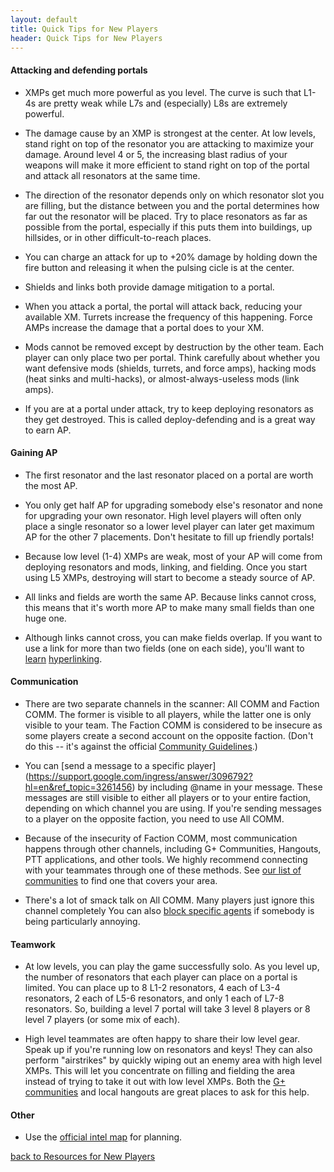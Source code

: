 ```yaml
---
layout: default
title: Quick Tips for New Players
header: Quick Tips for New Players
---
```


#### Attacking and defending portals

* XMPs get much more powerful as you level.  The curve is such that L1-4s are pretty weak while L7s and (especially) L8s
  are extremely powerful.

* The damage cause by an XMP is strongest at the center.  At low levels, stand right on top of the resonator you are 
  attacking to maximize your damage.  Around level 4 or 5, the increasing blast radius of your weapons will make it more
  efficient to stand right on top of the portal and attack all resonators at the same time.

* The direction of the resonator depends only on which resonator slot you are filling, but the distance between you and
  the portal determines how far out the resonator will be placed.  Try to place resonators as far as possible from the
  portal, especially if this puts them into buildings, up hillsides, or in other difficult-to-reach places.

* You can charge an attack for up to +20% damage by holding down the fire button and releasing it when the pulsing cicle
  is at the center.

* Shields and links both provide damage mitigation to a portal.

* When you attack a portal, the portal will attack back, reducing your available XM.  Turrets increase the frequency of
  this happening.  Force AMPs increase the damage that a portal does to your XM.

* Mods cannot be removed except by destruction by the other team.  Each player can only place two per portal.  Think
  carefully about whether you want defensive mods (shields, turrets, and force amps), hacking mods (heat sinks and
  multi-hacks), or almost-always-useless mods (link amps).

* If you are at a portal under attack, try to keep deploying resonators as they get destroyed.  This is called 
  deploy-defending and is a great way to earn AP.

#### Gaining AP

* The first resonator and the last resonator placed on a portal are worth the most AP.

* You only get half AP for upgrading somebody else's resonator and none for upgrading your own resonator.  High level
  players will often only place a single resonator so a lower level player can later get maximum AP for the other 7
  placements.  Don't hesitate to fill up friendly portals!

* Because low level (1-4) XMPs are weak, most of your AP will come from deploying resonators and mods, linking, and
  fielding.  Once you start using L5 XMPs, destroying will start to become a steady source of AP.

* All links and fields are worth the same AP.  Because links cannot cross, this means that it's worth more AP to make many
  small fields than one huge one.

* Although links cannot cross, you can make fields overlap.  If you want to use a link for more than two fields (one on
  each side), you'll want to [learn](http://youtu.be/rkugS47h0j8) [hyperlinking](http://youtu.be/priezq6Dm4Y).

#### Communication

* There are two separate channels in the scanner: All COMM and Faction COMM.  The former is visible to all players, while
  the latter one is only visible to your team.  The Faction COMM is considered to be insecure as some players create a
  second account on the opposite faction.  (Don't do this -- it's against the official [Community 
  Guidelines](https://support.google.com/ingress/answer/2808360).)

* You can [send a message to a specific player] (https://support.google.com/ingress/answer/3096792?hl=en&ref_topic=3261456)
  by including @name in your message.  These messages are still visible to either all players or to your entire faction,
  depending on which channel you are using.  If you're sending messages to a player on the opposite faction, you need to
  use All COMM.

* Because of the insecurity of Faction COMM, most communication happens through other channels, including G+ Communities,
  Hangouts, PTT applications, and other tools.  We highly recommend connecting with your teammates through one of these
  methods.  See [our list of communities](/) to find one that covers your area.

* There's a lot of smack talk on All COMM.  Many players just ignore this channel completely  You can also [block
  specific agents](https://support.google.com/ingress/answer/4382615?hl=en&ref_topic=3261456) if somebody is being
  particularly annoying.

#### Teamwork

* At low levels, you can play the game successfully solo.  As you level up, the number of resonators that each player
  can place on a portal is limited.  You can place up to 8 L1-2 resonators, 4 each of L3-4 resonators, 2 each of L5-6
  resonators, and only 1 each of L7-8 resonators.  So, building a level 7 portal will take 3 level 8 players or 8
  level 7 players (or some mix of each).

* High level teammates are often happy to share their low level gear.  Speak up if you're running low on resonators and
  keys!  They can also perform "airstrikes" by quickly wiping out an enemy area with high level XMPs.  This will let you
  concentrate on filling and fielding the area instead of trying to take it out with low level XMPs.  Both the [G+
  communities](/) and local hangouts are great places to ask for this help.

#### Other

* Use the [official intel map](https://www.ingress.com/intel) for planning.

[back to Resources for New Players](/help/)
